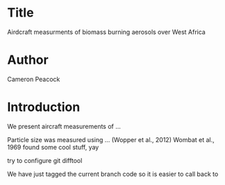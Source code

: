 # Title
Airdcraft measurments of biomass burning aerosols over West Africa

# Author
Cameron Peacock

# Introduction
We present aircraft measurements of ...

Particle size was measured using ... (Wopper et al., 2012)
Wombat et al., 1969 found some cool stuff, yay

try to configure git difftool

We have just tagged the current branch code so it is easier to call back to
